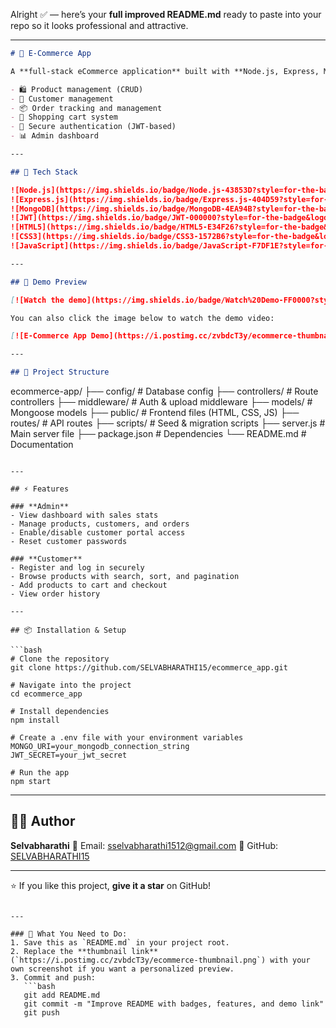 Alright ✅ — here’s your **full improved README.md** ready to paste into your repo so it looks professional and attractive.

---

```markdown
# 🛒 E-Commerce App

A **full-stack eCommerce application** built with **Node.js, Express, MongoDB, and JWT authentication**, featuring:

- 🛍 Product management (CRUD)
- 👤 Customer management
- 📦 Order tracking and management
- 🛒 Shopping cart system
- 🔐 Secure authentication (JWT-based)
- 📊 Admin dashboard

---

## 🚀 Tech Stack

![Node.js](https://img.shields.io/badge/Node.js-43853D?style=for-the-badge&logo=node.js&logoColor=white)
![Express.js](https://img.shields.io/badge/Express.js-404D59?style=for-the-badge)
![MongoDB](https://img.shields.io/badge/MongoDB-4EA94B?style=for-the-badge&logo=mongodb&logoColor=white)
![JWT](https://img.shields.io/badge/JWT-000000?style=for-the-badge&logo=jsonwebtokens&logoColor=white)
![HTML5](https://img.shields.io/badge/HTML5-E34F26?style=for-the-badge&logo=html5&logoColor=white)
![CSS3](https://img.shields.io/badge/CSS3-1572B6?style=for-the-badge&logo=css3&logoColor=white)
![JavaScript](https://img.shields.io/badge/JavaScript-F7DF1E?style=for-the-badge&logo=javascript&logoColor=black)

---

## 📸 Demo Preview

[![Watch the demo](https://img.shields.io/badge/Watch%20Demo-FF0000?style=for-the-badge&logo=youtube&logoColor=white)](https://drive.google.com/file/d/17HWmwiov1KcI1mKP03Rg9blFETNglpSW/view?usp=drive_link)

You can also click the image below to watch the demo video:

[![E-Commerce App Demo](https://i.postimg.cc/zvbdcT3y/ecommerce-thumbnail.png)](https://drive.google.com/file/d/17HWmwiov1KcI1mKP03Rg9blFETNglpSW/view?usp=drive_link)

---

## 📂 Project Structure
```

ecommerce-app/
├── config/              # Database config
├── controllers/         # Route controllers
├── middleware/          # Auth & upload middleware
├── models/              # Mongoose models
├── public/              # Frontend files (HTML, CSS, JS)
├── routes/              # API routes
├── scripts/             # Seed & migration scripts
├── server.js            # Main server file
├── package.json         # Dependencies
└── README.md            # Documentation

````

---

## ⚡ Features

### **Admin**
- View dashboard with sales stats
- Manage products, customers, and orders
- Enable/disable customer portal access
- Reset customer passwords

### **Customer**
- Register and log in securely
- Browse products with search, sort, and pagination
- Add products to cart and checkout
- View order history

---

## 📦 Installation & Setup

```bash
# Clone the repository
git clone https://github.com/SELVABHARATHI15/ecommerce_app.git

# Navigate into the project
cd ecommerce_app

# Install dependencies
npm install

# Create a .env file with your environment variables
MONGO_URI=your_mongodb_connection_string
JWT_SECRET=your_jwt_secret

# Run the app
npm start
````

---

## 👨‍💻 Author

**Selvabharathi**
📧 Email: [sselvabharathi1512@gmail.com](mailto:sselvabharathi1512@gmail.com)
🔗 GitHub: [SELVABHARATHI15](https://github.com/SELVABHARATHI15)

---

⭐ If you like this project, **give it a star** on GitHub!

````

---

### 📌 What You Need to Do:
1. Save this as `README.md` in your project root.
2. Replace the **thumbnail link** (`https://i.postimg.cc/zvbdcT3y/ecommerce-thumbnail.png`) with your own screenshot if you want a personalized preview.
3. Commit and push:
   ```bash
   git add README.md
   git commit -m "Improve README with badges, features, and demo link"
   git push
````
